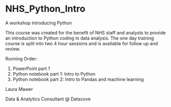 # NHS_Python_Intro
A workshop introducing Python

This course was created for the benefit of NHS staff and analysts to provide an introduction to Python coding in data analysis. The one day training course is split into two 4 hour sessions and is available for follow up and review. 

Running Order: 
1) PowerPoint part 1
2) Python notebook part 1: Intro to Python
3) Python notebook part 2: Intro to Pandas and machine learning


Laura Mawer

Data & Analytics Consultant @ Datacove
